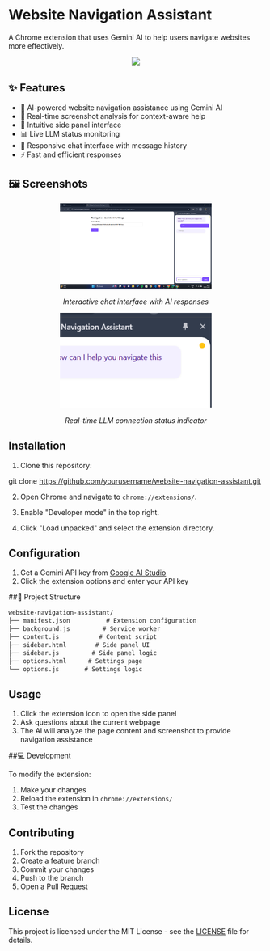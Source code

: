 # Website Navigation Assistant

A Chrome extension that uses Gemini AI to help users navigate websites more effectively.

<div align="center">
  <img src="images/Screenshot 2025-02-19 141516.png alt="Side Panel Demo" width="800"/>
</div>

## ✨ Features

- 🤖 AI-powered website navigation assistance using Gemini AI
- 📸 Real-time screenshot analysis for context-aware help
- 🎯 Intuitive side panel interface
- 📊 Live LLM status monitoring
- 💬 Responsive chat interface with message history
- ⚡ Fast and efficient responses

## 🖼️ Screenshots

<div align="center">
  <img src="images/Screenshot 2025-02-19 141500.png" alt="Chat Interface" width="300"/>
  <p><em>Interactive chat interface with AI responses</em></p>
</div>

<div align="center">
  <img src="images/Screenshot 2025-02-20 112401.png" alt="Status Indicator" width="300"/>
  <p><em>Real-time LLM connection status indicator</em></p>
</div>


## Installation

1. Clone this repository:

git clone https://github.com/yourusername/website-navigation-assistant.git

2. Open Chrome and navigate to `chrome://extensions/`.

3. Enable "Developer mode" in the top right.

4. Click "Load unpacked" and select the extension directory.

## Configuration

1. Get a Gemini API key from [Google AI Studio](https://makersuite.google.com/app/apikey)
2. Click the extension options and enter your API key

##📁 Project Structure

```
website-navigation-assistant/
├── manifest.json          # Extension configuration
├── background.js         # Service worker
├── content.js           # Content script
├── sidebar.html        # Side panel UI
├── sidebar.js         # Side panel logic
├── options.html      # Settings page
└── options.js       # Settings logic
```

## Usage

1. Click the extension icon to open the side panel
2. Ask questions about the current webpage
3. The AI will analyze the page content and screenshot to provide navigation assistance

##💻 Development


To modify the extension:

1. Make your changes
2. Reload the extension in `chrome://extensions/`
3. Test the changes

## Contributing

1. Fork the repository
2. Create a feature branch
3. Commit your changes
4. Push to the branch
5. Open a Pull Request

## License

This project is licensed under the MIT License - see the [LICENSE](LICENSE) file for details.

